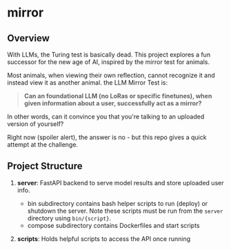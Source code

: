 # mirror

## Overview
With LLMs, the Turing test is basically dead. This project explores a fun successor for the new age of AI, inspired by the mirror test for animals.

Most animals, when viewing their own reflection, cannot recognize it and instead view it as another animal. the LLM Mirror Test is:

> **Can an foundational LLM (no LoRas or specific finetunes), when given information about a user, successfully act as a mirror?**

In other words, can it convince you that you're talking to an uploaded version of yourself?

Right now (spoiler alert), the answer is no - but this repo gives a quick attempt at the challenge.

## Project Structure
1. **server**: FastAPI backend to serve model results and store uploaded user info. 
    * bin subdirectory contains bash helper scripts to run (deploy) or shutdown the server. Note these scripts must be run from the ```server``` directory using ```bin/{script}```.
    * compose subdirectory contains Dockerfiles and start scripts

2. **scripts**: Holds helpful scripts to access the API once running

